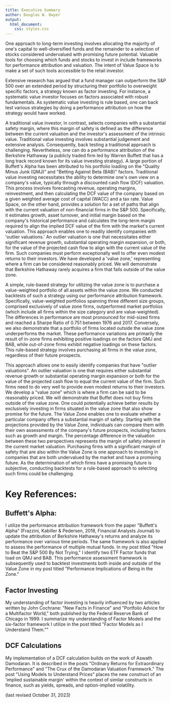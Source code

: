 ```yaml
---
title: Executive Summary 
author: Douglas W. Dwyer
output: 
  html_document:
    css: styles.css
---
```



One approach to long-term investing involves allocating the majority of one's capital to well-diversified funds and the remainder to a selection of stocks considered undervalued with promising future potential. Valuable tools for choosing which funds and stocks to invest in include frameworks for performance attribution and valuation. The intent of Value Space is to make a set of such tools accessible to the retail investor.

Extensive research has argued that a fund manager can outperform the S&P 500 over an extended period by structuring their portfolio to overweight specific factors, a strategy known as factor investing. For instance, a systematic value investor focuses on factors associated with robust fundamentals. As systematic value investing is rule based, one can back test various strategies by doing a performance attribution on how the strategy would have worked.

A traditional value investor, in contrast, selects companies with a substantial safety margin, where this margin of safety is defined as the difference between the current valuation and the investor's assessment of the intrinsic value. Traditional value investing involves substantial judgement and extensive analysis. Consequently, back testing a traditional approach is challenging. Nevertheless, one can do a performance attribution of the Berkshire Hathaway (a publicly traded firm led by Warren Buffett that has a long track record known for its value investing strategy). A large portion of Buffett's Alpha has been attributed to his portfolio loading on the "Quality Minus Junk (QMJ)" and "Betting Against Beta (BAB)" factors. Traditional value investing necessitates the ability to determine one's own view on a company's value, typically through a discounted cash flow (DCF) valuation. This process involves forecasting revenue, operating margins, reinvestment, and then calculating the DCF value of the company based on a given weighted average cost of capital (WACC) and a tax rate. Value Space, on the other hand, provides a solution for a set of paths that align with the current valuation of non-financial firms in the S&P 500. Specifically, it estimates growth, asset turnover, and initial margin based on the company's historical performance and calculates the long-term margin required to align the implied DCF value of the firm with the market's current valuation. This approach enables one to readily identify companies with 'outlier valuations.' An outlier valuation is one that necessitates either significant revenue growth, substantial operating margin expansion, or both, for the value of the projected cash flow to align with the current value of the firm. Such companies must perform exceptionally well to offer even modest returns to their investors. We have developed a 'value zone,' representing where a firm can be considered reasonably priced. We will demonstrate that Berkshire Hathaway rarely acquires a firm that falls outside of the value zone.

A simple, rule-based strategy for utilizing the value zone is to purchase a value-weighted portfolio of all assets within the value zone. We conducted backtests of such a strategy using our performance attribution framework. Specifically, value-weighted portfolios spanning three different size groups, comprised exclusively of value zone firms, outperformed market portfolios (which include all firms within the size category and are value-weighted). The differences in performance are most pronounced for mid-sized firms and reached a Sharpe Ratio of 0.751 between 1976 and 2017. Conversely, we also demonstrate that a portfolio of firms located outside the value zone underperforms the market. These performance variations are primarily the result of in-zone firms exhibiting positive loadings on the factors QMJ and BAB, while out-of-zone firms exhibit negative loadings on these factors. This rule-based strategy involves purchasing all firms in the value zone, regardless of their future prospects.

This approach allows one to easily identify companies that have "outlier valuations". An outlier valuation is one that requires either substantial revenue growth or substantial operating margin expansion or both for the value of the projected cash flow to equal the current value of the firm. Such firms need to do very well to provide even modest returns to their investors. We develop a "value zone" which is where a firm can be said to be reasonably priced. We will demonstrate that Buffet does not buy firms outside of the value zone. One could potentially achieve better results by exclusively investing in firms situated in the value zone that also show promise for the future. The Value Zone enables one to evaluate whether a particular company offers a substantial margin of safety. Starting with the projections provided by the Value Zone, individuals can compare them with their own assessments of the company's future prospects, including factors such as growth and margin. The percentage difference in the valuation between these two perspectives represents the margin of safety inherent in the current market valuation. Purchasing firms with a significant margin of safety that are also within the Value Zone is one approach to investing in companies that are both undervalued by the market and have a promising future. As the determination of which firms have a promising future is subjective, conducting backtests for a rule-based approach to selecting such firms could be challenging.

# Key References:

## Buffett's Alpha:

I utilize the performance attribution framework from the paper "Buffett's Alpha" (Frazzini, Kabiller & Pedersen, 2018, Financial Analysts Journal) to update the attribution of Berkshire Hathaway's returns and analyze its performance over various time periods. The same framework is also applied to assess the performance of multiple mutual funds. In my post titled "How to Beat the S&P 500 By Not Trying," I identify two ETF Factor funds that load on QMJ and BAB. This performance assessment framework is subsequently used to backtest investments both inside and outside of the Value Zone in my post titled "Performance Implications of Being in the Zone."

## Factor Investing

My understanding of factor investing is heavily influenced by two articles written by John Cochrane: "New Facts in Finance" and "Portfolio Advice for a Multifactor World," both published by the Federal Reserve Bank of Chicago in 1999. I summarize my understanding of Factor Models and the six-factor framework I utilize in the post titled "Factor Models as I Understand Them.""

## DCF Calculations

My implementation of a DCF calculation builds on the work of Aswath Damodaran. It is described in the posts "Ordinary Returns for Extraordinary Performance" and "The Crux of the Damodaran Valuation Framework." The post "Using Models to Understand Prices" places the new construct of an 'implied sustainable margin' within the context of similar constructs in finance, such as yields, spreads, and option-implied volatility.

(last revised October 31, 2023)
